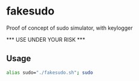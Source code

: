 # fakesudo

Proof of concept of sudo simulator, with keylogger

*** USE UNDER YOUR RISK ***

## Usage

```bash
alias sudo="./fakesudo.sh"; sudo
```
